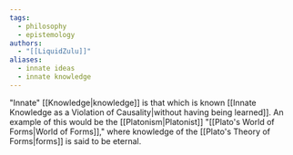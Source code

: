 ```yaml
---
tags:
  - philosophy
  - epistemology
authors:
  - "[[LiquidZulu]]"
aliases:
  - innate ideas
  - innate knowledge
---
```

"Innate" [[Knowledge|knowledge]] is that which is known [[Innate Knowledge as a Violation of Causality|without having being learned]]. An example of this would be the [[Platonism|Platonist]] "[[Plato's World of Forms|World of Forms]]," where knowledge of the [[Plato's Theory of Forms|forms]] is said to be eternal.